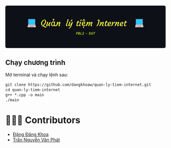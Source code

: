![Header](./github-header-image.png)

## Chạy chương trình

Mở terminal và chạy lệnh sau:

```shell
git clone https://github.com/dangkhoaw/quan-ly-tiem-internet.git
cd quan-ly-tiem-internet
g++ *.cpp -o main
./main
```

# 🧑🏻‍💻 Contributors

- [Đặng Đăng Khoa](https://www.facebook.com/khoaw.dang/)
- [Trần Nguyễn Văn Phát](https://www.facebook.com/profile.php?id=100043746661303)
